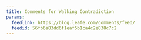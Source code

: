 ```yaml
---
title: Comments for Walking Contradiction
params:
  feedlink: https://blog.leafe.com/comments/feed/
  feedid: 56fb6a83dd6f1eaf5b1ca4c2e838c7c2
---
```

